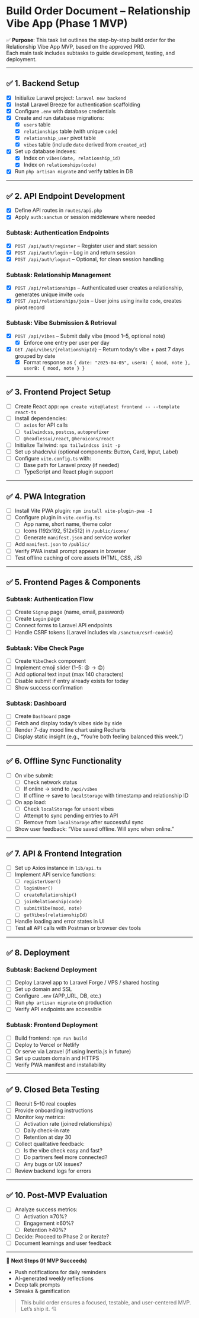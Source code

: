 # Build Order Document – Relationship Vibe App (Phase 1 MVP)

✅ **Purpose**: This task list outlines the step-by-step build order for the Relationship Vibe App MVP, based on the approved PRD.  
Each main task includes subtasks to guide development, testing, and deployment.

---

## ✅ 1. Backend Setup

- [x] Initialize Laravel project: `laravel new backend`
- [x] Install Laravel Breeze for authentication scaffolding
- [x] Configure `.env` with database credentials
- [x] Create and run database migrations:
  - [x] `users` table
  - [x] `relationships` table (with unique `code`)
  - [x] `relationship_user` pivot table
  - [x] `vibes` table (include `date` derived from `created_at`)
- [x] Set up database indexes:
  - [x] Index on `vibes(date, relationship_id)`
  - [x] Index on `relationships(code)`
- [x] Run `php artisan migrate` and verify tables in DB

---

## ✅ 2. API Endpoint Development

- [x] Define API routes in `routes/api.php`
- [x] Apply `auth:sanctum` or session middleware where needed

### Subtask: Authentication Endpoints
- [x] `POST /api/auth/register` – Register user and start session
- [x] `POST /api/auth/login` – Log in and return session
- [x] `POST /api/auth/logout` – Optional, for clean session handling

### Subtask: Relationship Management
- [x] `POST /api/relationships` – Authenticated user creates a relationship, generates unique invite `code`
- [x] `POST /api/relationships/join` – User joins using invite `code`, creates pivot record

### Subtask: Vibe Submission & Retrieval
- [x] `POST /api/vibes` – Submit daily vibe (mood 1–5, optional note)
  - [x] Enforce one entry per user per day
- [x] `GET /api/vibes/{relationshipId}` – Return today’s vibe + past 7 days grouped by date
  - [x] Format response as `{ date: "2025-04-05", userA: { mood, note }, userB: { mood, note } }`

---

## ✅ 3. Frontend Project Setup

- [ ] Create React app: `npm create vite@latest frontend -- --template react-ts`
- [ ] Install dependencies:
  - [ ] `axios` for API calls
  - [ ] `tailwindcss`, `postcss`, `autoprefixer`
  - [ ] `@headlessui/react`, `@heroicons/react`
- [ ] Initialize Tailwind: `npx tailwindcss init -p`
- [ ] Set up shadcn/ui (optional components: Button, Card, Input, Label)
- [ ] Configure `vite.config.ts` with:
  - [ ] Base path for Laravel proxy (if needed)
  - [ ] TypeScript and React plugin support

---

## ✅ 4. PWA Integration

- [ ] Install Vite PWA plugin: `npm install vite-plugin-pwa -D`
- [ ] Configure plugin in `vite.config.ts`:
  - [ ] App name, short name, theme color
  - [ ] Icons (192x192, 512x512) in `/public/icons/`
  - [ ] Generate `manifest.json` and service worker
- [ ] Add `manifest.json` to `/public/`
- [ ] Verify PWA install prompt appears in browser
- [ ] Test offline caching of core assets (HTML, CSS, JS)

---

## ✅ 5. Frontend Pages & Components

### Subtask: Authentication Flow
- [ ] Create `Signup` page (name, email, password)
- [ ] Create `Login` page
- [ ] Connect forms to Laravel API endpoints
- [ ] Handle CSRF tokens (Laravel includes via `/sanctum/csrf-cookie`)

### Subtask: Vibe Check Page
- [ ] Create `VibeCheck` component
- [ ] Implement emoji slider (1–5: 😩 → 😊)
- [ ] Add optional text input (max 140 characters)
- [ ] Disable submit if entry already exists for today
- [ ] Show success confirmation

### Subtask: Dashboard
- [ ] Create `Dashboard` page
- [ ] Fetch and display today’s vibes side by side
- [ ] Render 7-day mood line chart using Recharts
- [ ] Display static insight (e.g., “You’re both feeling balanced this week.”)

---

## ✅ 6. Offline Sync Functionality

- [ ] On vibe submit:
  - [ ] Check network status
  - [ ] If online → send to `/api/vibes`
  - [ ] If offline → save to `localStorage` with timestamp and relationship ID
- [ ] On app load:
  - [ ] Check `localStorage` for unsent vibes
  - [ ] Attempt to sync pending entries to API
  - [ ] Remove from `localStorage` after successful sync
- [ ] Show user feedback: “Vibe saved offline. Will sync when online.”

---

## ✅ 7. API & Frontend Integration

- [ ] Set up Axios instance in `lib/api.ts`
- [ ] Implement API service functions:
  - [ ] `registerUser()`
  - [ ] `loginUser()`
  - [ ] `createRelationship()`
  - [ ] `joinRelationship(code)`
  - [ ] `submitVibe(mood, note)`
  - [ ] `getVibes(relationshipId)`
- [ ] Handle loading and error states in UI
- [ ] Test all API calls with Postman or browser dev tools

---

## ✅ 8. Deployment

### Subtask: Backend Deployment
- [ ] Deploy Laravel app to Laravel Forge / VPS / shared hosting
- [ ] Set up domain and SSL
- [ ] Configure `.env` (APP_URL, DB, etc.)
- [ ] Run `php artisan migrate` on production
- [ ] Verify API endpoints are accessible

### Subtask: Frontend Deployment
- [ ] Build frontend: `npm run build`
- [ ] Deploy to Vercel or Netlify
- [ ] Or serve via Laravel (if using Inertia.js in future)
- [ ] Set up custom domain and HTTPS
- [ ] Verify PWA manifest and installability

---

## ✅ 9. Closed Beta Testing

- [ ] Recruit 5–10 real couples
- [ ] Provide onboarding instructions
- [ ] Monitor key metrics:
  - [ ] Activation rate (joined relationships)
  - [ ] Daily check-in rate
  - [ ] Retention at day 30
- [ ] Collect qualitative feedback:
  - [ ] Is the vibe check easy and fast?
  - [ ] Do partners feel more connected?
  - [ ] Any bugs or UX issues?
- [ ] Review backend logs for errors

---

## ✅ 10. Post-MVP Evaluation

- [ ] Analyze success metrics:
  - [ ] Activation ≥70%?
  - [ ] Engagement ≥60%?
  - [ ] Retention ≥40%?
- [ ] Decide: Proceed to Phase 2 or iterate?
- [ ] Document learnings and user feedback

---

🚀 **Next Steps (If MVP Succeeds)**  
- Push notifications for daily reminders  
- AI-generated weekly reflections  
- Deep talk prompts  
- Streaks & gamification  

> This build order ensures a focused, testable, and user-centered MVP. Let’s ship it. 💘
